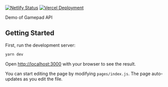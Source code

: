 [![Netlify Status](https://api.netlify.com/api/v1/badges/177371c3-91a0-4d88-bd94-e4fcf580edab/deploy-status)](https://app.netlify.com/sites/kind-jackson-d87b71/deploys)
[![Vercel Deployment](https://img.shields.io/badge/Deployment-Vercel-brightgreen)](https://gamepad-nu.now.sh/)

Demo of Gamepad API

## Getting Started

First, run the development server:

```bash
yarn dev
```

Open [http://localhost:3000](http://localhost:3000) with your browser to see the result.

You can start editing the page by modifying `pages/index.js`. The page auto-updates as you edit the file.

